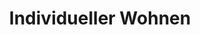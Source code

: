 ---
title: "Individueller Wohnen"
url: /schoeneiche-bei-berlin/individueller-wohnen/
shop: Möbel
---